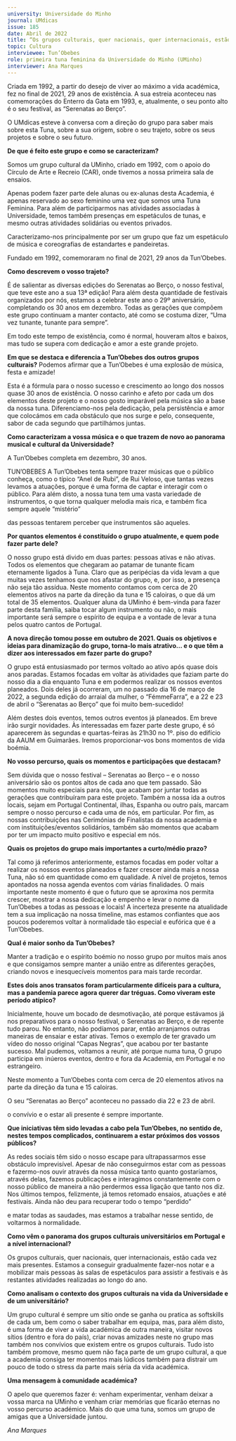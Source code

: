 ```yaml
---
university: Universidade do Minho
journal: UMdicas 
issue: 185
date: Abril de 2022
title: “Os grupos culturais, quer nacionais, quer internacionais, estão cada vez mais presentes.”
topic: Cultura
interviewee: Tun’Obebes
role: primeira tuna feminina da Universidade do Minho (UMinho)
interviewer: Ana Marques
---
```





Criada em 1992, a partir do desejo de viver ao máximo a vida académica, fez no final de 2021, 29 anos de existência. A sua estreia aconteceu nas comemorações do Enterro da Gata em 1993, e, atualmente, o seu ponto alto é o seu festival, as “Serenatas ao Berço”.

O UMdicas esteve à conversa com a direção do grupo para saber mais sobre esta Tuna, sobre a sua origem, sobre o seu trajeto, sobre os seus projetos e sobre o seu futuro.

**De que é feito este grupo e como se caracterizam?**

Somos um grupo cultural da UMinho, criado em 1992, com o apoio do Círculo de Arte e Recreio (CAR), onde tivemos a nossa primeira sala de ensaios.

Apenas podem fazer parte dele alunas ou ex-alunas desta Academia, é apenas reservado ao sexo feminino uma vez que somos uma Tuna Feminina. Para além de participarmos nas atividades associadas à Universidade, temos também presenças em espetáculos de tunas, e mesmo outras atividades solidárias ou eventos privados.

Caracterizamo-nos principalmente por ser um grupo que faz um espetáculo de música e coreografias de estandartes e pandeiretas.

Fundado em 1992, comemoraram no final de 2021, 29 anos da Tun’Obebes.

**Como descrevem o vosso trajeto?**

É de salientar as diversas edições do Serenatas ao Berço, o nosso festival, que teve este ano a sua 13ª edição! Para além desta quantidade de festivais organizados por nós, estamos a celebrar este ano o 29º aniversário, completando os 30 anos em dezembro. Todas as gerações que compõem este grupo continuam a manter contacto, até como se costuma dizer, “Uma vez tunante, tunante para sempre”.

Em todo este tempo de existência, como é normal, houveram altos e baixos, mas tudo se supera com dedicação e amor a este grande projeto.

**Em que se destaca e diferencia a Tun’Obebes dos outros grupos culturais?**
Podemos afirmar que a Tun’Obebes é uma explosão de música, festa e amizade!

Esta é a fórmula para o nosso sucesso e crescimento ao longo dos nossos quase 30 anos de existência. O nosso carinho e afeto por cada um dos elementos deste projeto e o nosso gosto imparável pela música são a base da nossa tuna. Diferenciamo-nos pela dedicação, pela persistência e amor que colocámos em cada obstáculo que nos surge e pelo, consequente, sabor de cada segundo que partilhámos juntas.

**Como caracterizam a vossa música e o que trazem de novo ao panorama musical e cultural da Universidade?**

A Tun’Obebes completa em dezembro, 30 anos.

TUN’OBEBES A Tun’Obebes tenta sempre trazer músicas que o público conheça, como o típico “Anel de Rubi”, de Rui Veloso, que tantas vezes levamos a atuações, porque é uma forma de captar e interagir com o público. Para além disto, a nossa tuna tem uma vasta variedade de instrumentos, o que torna qualquer melodia mais rica, e também fica sempre aquele “mistério”

das pessoas tentarem perceber que instrumentos são aqueles.

**Por quantos elementos é constituído o grupo atualmente, e quem pode fazer parte dele?**

O nosso grupo está divido em duas partes: pessoas ativas e não ativas. Todos os elementos que chegaram ao patamar de tunante ficam eternamente ligados à Tuna. Claro que as peripécias da vida levam a que muitas vezes tenhamos que nos afastar do grupo, e, por isso, a presença não seja tão assídua. Neste momento contamos com cerca de 20 elementos ativos na parte da direção da tuna e 15 caloiras, o que dá um total de 35 elementos. Qualquer aluna da UMinho é bem-vinda para fazer parte desta família, saiba tocar algum instrumento ou não, o mais importante será sempre o espírito de equipa e a vontade de levar a tuna pelos quatro cantos de Portugal.

**A nova direção tomou posse em outubro de 2021. Quais os objetivos e ideias para dinamização do grupo, torna-lo mais atrativo… e o que têm a dizer aos interessados em fazer parte do grupo?**

O grupo está entusiasmado por termos voltado ao ativo após quase dois anos paradas. Estamos focadas em voltar às atividades que faziam parte do nosso dia a dia enquanto Tuna e em podermos realizar os nossos eventos planeados. Dois deles já ocorreram, um no passado dia 16 de março de 2022, a segunda edição do arraial da mulher, o “FémmeFarra”, e a 22 e 23 de abril o “Serenatas ao Berço” que foi muito bem-sucedido!

Além destes dois eventos, temos outros eventos já planeados. Em breve irão surgir novidades. Às interessadas em fazer parte deste grupo, é só aparecerem às segundas e quartas-feiras às 21h30 no 1º. piso do edifício da AAUM em Guimarães. Iremos proporcionar-vos bons momentos de vida boémia.

**No vosso percurso, quais os momentos e participações que destacam?**

Sem dúvida que o nosso festival – Serenatas ao Berço – e o nosso aniversário são os pontos altos de cada ano que tem passado. São momentos muito especiais para nós, que acabam por juntar todas as gerações que contribuíram para este projeto. Também a nossa ida a outros locais, sejam em Portugal Continental, ilhas, Espanha ou outro país, marcam sempre o nosso percurso e cada uma de nós, em particular. Por fim, as nossas contribuições nas Cerimónias de Finalistas da nossa academia e com instituições/eventos solidários, também são momentos que acabam por ter um impacto muito positivo e especial em nós.

**Quais os projetos do grupo mais importantes a curto/médio prazo?**

Tal como já referimos anteriormente, estamos focadas em poder voltar a realizar os nossos eventos planeados e fazer crescer ainda mais a nossa Tuna, não só em quantidade como em qualidade. A nível de projetos, temos apontados na nossa agenda eventos com várias finalidades. O mais importante neste momento é que o futuro que se aproxima nos permita crescer, mostrar a nossa dedicação e empenho e levar o nome da Tun’Obebes a todas as pessoas e locais! A incerteza presente na atualidade tem a sua implicação na nossa timeline, mas estamos confiantes que aos poucos poderemos voltar à normalidade tão especial e eufórica que é a Tun’Obebes.

**Qual é maior sonho da Tun’Obebes?**

Manter a tradição e o espírito boémio no nosso grupo por muitos mais anos e que consigamos sempre manter a união entre as diferentes gerações, criando novos e inesquecíveis momentos para mais tarde recordar.

**Estes dois anos transatos foram particularmente difíceis para a cultura, mas a pandemia parece agora querer dar tréguas. Como viveram este período atípico?**

Inicialmente, houve um bocado de desmotivação, até porque estávamos já nos preparativos para o nosso festival, o Serenatas ao Berço, e de repente tudo parou. No entanto, não podíamos parar, então arranjamos outras maneiras de ensaiar e estar ativas. Temos o exemplo de ter gravado um vídeo do nosso original “Capas Negras”, que acabou por ter bastante sucesso. Mal pudemos, voltamos a reunir, até porque numa tuna, O grupo participa em inúeros eventos, dentro e fora da Academia, em Portugal e no estrangeiro.

Neste momento a Tun’Obebes conta com cerca de 20 elementos ativos na parte da direção da tuna e 15 caloiras.

O seu “Serenatas ao Berço” aconteceu no passado dia 22 e 23 de abril.

o convívio e o estar ali presente é sempre importante.

**Que iniciativas têm sido levadas a cabo pela Tun’Obebes, no sentido de, nestes tempos complicados, continuarem a estar próximos dos vossos públicos?**

As redes sociais têm sido o nosso escape para ultrapassarmos esse obstáculo imprevisível. Apesar de não conseguirmos estar com as pessoas e fazermo-nos ouvir através da nossa música tanto quanto gostaríamos, através delas, fazemos publicações e interagimos constantemente com o nosso público de maneira a não perdermos essa ligação que tanto nos diz. Nos últimos tempos, felizmente, já temos retomado ensaios, atuações e até festivais. Ainda não deu para recuperar todo o tempo “perdido”

e matar todas as saudades, mas estamos a trabalhar nesse sentido, de voltarmos à normalidade.

**Como vêm o panorama dos grupos culturais universitários em Portugal e a nível internacional?**

Os grupos culturais, quer nacionais, quer internacionais, estão cada vez mais presentes. Estamos a conseguir gradualmente fazer-nos notar e a mobilizar mais pessoas às salas de espetáculos para assistir a festivais e às restantes atividades realizadas ao longo do ano.

**Como analisam o contexto dos grupos culturais na vida da Universidade e de um universitário?**

Um grupo cultural é sempre um sítio onde se ganha ou pratica as softskills de cada um, bem como o saber trabalhar em equipa, mas, para além disto, é uma forma de viver a vida académica de outra maneira, visitar novos sítios (dentro e fora do país), criar novas amizades neste no grupo mas também nos convívios que existem entre os grupos culturais. Tudo isto também promove, mesmo quem não faça parte de um grupo cultural, a que a academia consiga ter momentos mais lúdicos também para distrair um pouco de todo o stress da parte mais séria da vida académica.

**Uma mensagem à comunidade académica?**

O apelo que queremos fazer é: venham experimentar, venham deixar a vossa marca na UMinho e venham criar memórias que ficarão eternas no vosso percurso académico. Mais do que uma tuna, somos um grupo de amigas que a Universidade juntou.

*Ana Marques*